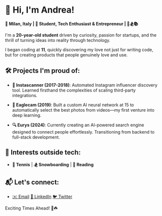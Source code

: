 # 👋 Hi, I'm Andrea!

**📍 Milan, Italy | 🚀 Student, Tech Enthusiast & Entrepreneur | 🎾🏂📚**

I'm a **20-year-old student** driven by curiosity, passion for startups, and the thrill of turning ideas into reality through technology.

I began coding at **11**, quickly discovering my love not just for writing code, but for creating products that people genuinely love and use.

## 🛠️ Projects I'm proud of:

- **📸 Instascanner (2017-2018)**: Automated Instagram influencer discovery tool. Learned firsthand the complexities of scaling third-party integrations.

- **🦅 Eaglecam (2019)**: Built a custom AI neural network at 15 to automatically select the best photos from videos—my first venture into deep learning.

- **🔍 Eurys (2024)**: Currently creating an AI-powered search engine designed to connect people effortlessly. Transitioning from backend to full-stack development.

## 🎯 Interests outside tech:

- **🎾 Tennis** | **🏂 Snowboarding** | **📖 Reading**

## 📬 Let's connect:

- [✉️ Email](mailto:your.email@example.com) [🔗 LinkedIn](https://linkedin.com/in/yourusername) [🐦 Twitter](https://twitter.com/yourusername)

Exciting Times Ahead! 🌟☘️
